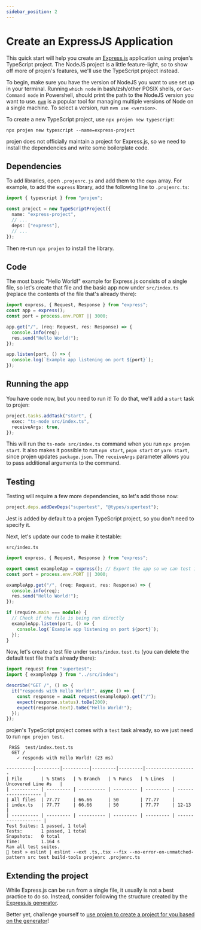 ```yaml
---
sidebar_position: 2
---
```


# Create an ExpressJS Application

This quick start will help you create an [Express.js](https://expressjs.com/) application using
projen's TypeScript project. The NodeJS project is a little feature-light, so to show off
more of projen's features, we'll use the TypeScript project instead.

To begin, make sure you have the version of NodeJS you want to use set up in your terminal.
Running `which node` in bash/zsh/other POSIX shells, or `Get-Command node` in Powershell,
should print the path to the NodeJS version you want to use. [`nvm`](https://github.com/nvm-sh/nvm)
is a popular tool for managing multiple versions of Node on a single machine.
To select a version, run `nvm use <version>`.

To create a new TypeScript project, use `npx projen new typescript`:

```shell
npx projen new typescript --name=express-project
```

projen does not officially maintain a project for Express.js, so we need to install the dependencies
and write some boilerplate code.

## Dependencies

To add libraries, open `.projenrc.js` and add them to the `deps` array. For example, to add the `express` library,
add the following line to `.projenrc.ts`:

```ts
import { typescript } from "projen";

const project = new TypeScriptProject({
  name: "express-project",
  // ...
  deps: ["express"],
  // ...
});
```

Then re-run `npx projen` to install the library.

## Code

The most basic "Hello World!" example for Express.js consists of a single file, so let's create
that file and the basic app now under `src/index.ts` (replace the contents of the file that's already there):

```ts
import express, { Request, Response } from "express";
const app = express();
const port = process.env.PORT || 3000;

app.get("/", (req: Request, res: Response) => {
  console.info(req);
  res.send("Hello World!");
});

app.listen(port, () => {
  console.log(`Example app listening on port ${port}`);
});
```

## Running the app

You have code now, but you need to run it! To do that, we'll add a `start` task to projen:

```ts
project.tasks.addTask("start", {
  exec: "ts-node src/index.ts",
  receiveArgs: true,
});
```

This will run the `ts-node src/index.ts` command when you run `npx projen start`. It also makes it
possible to run `npm start`, `pnpm start` or `yarn start`, since projen updates `package.json`.
The `receiveArgs` parameter allows you to pass additional arguments to the command.

## Testing

Testing will require a few more dependencies, so let's add those now:

```ts
project.deps.addDevDeps("supertest", "@types/supertest");
```

Jest is added by default to a projen TypeScript project, so you don't need to specify it.

Next, let's update our code to make it testable:

`src/index.ts`

```ts
import express, { Request, Response } from "express";

export const exampleApp = express(); // Export the app so we can test it
const port = process.env.PORT || 3000;

exampleApp.get("/", (req: Request, res: Response) => {
  console.info(req);
  res.send("Hello World!");
});

if (require.main === module) {
  // Check if the file is being run directly
  exampleApp.listen(port, () => {
    console.log(`Example app listening on port ${port}`);
  });
}
```

Now, let's create a test file under `tests/index.test.ts` (you can delete the default test file that's already there):

```ts
import request from "supertest";
import { exampleApp } from "../src/index";

describe("GET /", () => {
  it("responds with Hello World!", async () => {
    const response = await request(exampleApp).get("/");
    expect(response.status).toBe(200);
    expect(response.text).toBe("Hello World!");
  });
});
```

projen's TypeScript project comes with a `test` task already, so we just need to run `npx projen test`.

```shell
 PASS  test/index.test.ts
  GET /
    ✓ responds with Hello World! (23 ms)

----------|---------|----------|---------|---------|-------------------
| File       | % Stmts   | % Branch   | % Funcs   | % Lines   | Uncovered Line #s   |
| ---------- | --------- | ---------- | --------- | --------- | ------------------- |
| All files  | 77.77     | 66.66      | 50        | 77.77     |
| index.ts   | 77.77     | 66.66      | 50        | 77.77     | 12-13               |
| ---------- | --------- | ---------- | --------- | --------- | ------------------- |
Test Suites: 1 passed, 1 total
Tests:       1 passed, 1 total
Snapshots:   0 total
Time:        1.164 s
Ran all test suites.
👾 test » eslint | eslint --ext .ts,.tsx --fix --no-error-on-unmatched-pattern src test build-tools projenrc .projenrc.ts
```

## Extending the project

While Express.js can be run from a single file, it usually is not a best practice to do so. Instead,
consider following the structure created by the [Express.js generator](https://expressjs.com/en/starter/generator.html).

Better yet, challenge yourself to [use projen to create a project for you based on the generator](../../../custom/custom-projects.md)!

